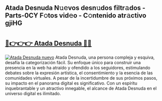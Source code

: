 ## Atada Desnuda N𝚞𝚎vos desn𝚞dos filtr𝚊dos - Parts-0CY F𝚘tos vid𝚎o - C𝚘ntenido atr𝚊ctivo gjiHG

# <h2><a href="http://mb8weg.tromn.icu/?c=Atada+Desnuda">🔗👉👉👉 Atada Desnuda 🔗🔗</a></h2>

[![Atada Desnuda nuevo](https://i.imgur.com/pEAQMta.gif)](http://mb8weg.tromn.icu/?c=Atada+Desnuda)
Atada Desnuda, una persona compleja y esquiva, desafía la categorización fácil. Su enfoque único para construir una presencia en la web ha atraído y ofendido a los seguidores, estimulando debates sobre la expresión artística, el consentimiento y la esencia de las comunidades virtuales. A pesar de la incertidumbre de sus próximos pasos, su impacto en el panorama digital es significativo. Con un espíritu inquebrantable y un atractivo innegable, el alcance de Atada Desnuda en el universo digital es ilimitado.
